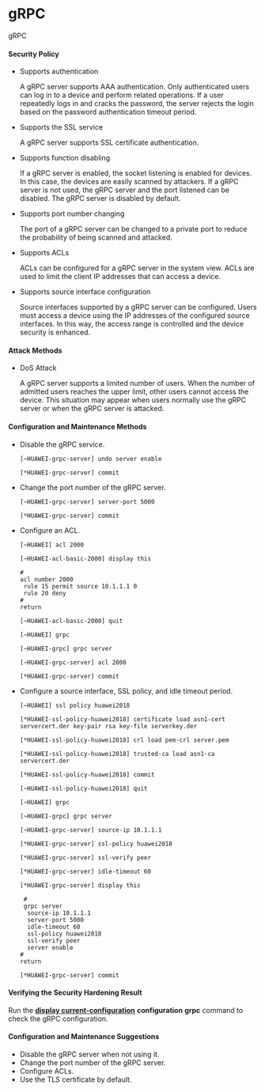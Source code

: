 gRPC
====

gRPC

#### Security Policy

* Supports authentication
  
  A gRPC server supports AAA authentication. Only authenticated users can log in to a device and perform related operations. If a user repeatedly logs in and cracks the password, the server rejects the login based on the password authentication timeout period.
* Supports the SSL service
  
  A gRPC server supports SSL certificate authentication.
* Supports function disabling
  
  If a gRPC server is enabled, the socket listening is enabled for devices. In this case, the devices are easily scanned by attackers. If a gRPC server is not used, the gRPC server and the port listened can be disabled. The gRPC server is disabled by default.
* Supports port number changing
  
  The port of a gRPC server can be changed to a private port to reduce the probability of being scanned and attacked.
* Supports ACLs
  
  ACLs can be configured for a gRPC server in the system view. ACLs are used to limit the client IP addresses that can access a device.
* Supports source interface configuration
  
  Source interfaces supported by a gRPC server can be configured. Users must access a device using the IP addresses of the configured source interfaces. In this way, the access range is controlled and the device security is enhanced.

#### Attack Methods

* DoS Attack
  
  A gRPC server supports a limited number of users. When the number of admitted users reaches the upper limit, other users cannot access the device. This situation may appear when users normally use the gRPC server or when the gRPC server is attacked.

#### Configuration and Maintenance Methods

* Disable the gRPC service.
  
  ```
  [~HUAWEI-grpc-server] undo server enable
  ```
  ```
  [*HUAWEI-grpc-server] commit
  ```
* Change the port number of the gRPC server.
  
  ```
  [~HUAWEI-grpc-server] server-port 5000
  ```
  ```
  [*HUAWEI-grpc-server] commit
  ```
* Configure an ACL.
  
  ```
  [~HUAWEI] acl 2000
  ```
  ```
  [~HUAWEI-acl-basic-2000] display this
  ```
  ```
  #
  acl number 2000
   rule 15 permit source 10.1.1.1 0
   rule 20 deny
  #
  return
  ```
  ```
  [~HUAWEI-acl-basic-2000] quit
  ```
  ```
  [~HUAWEI] grpc
  ```
  ```
  [~HUAWEI-grpc] grpc server
  ```
  ```
  [~HUAWEI-grpc-server] acl 2000
  ```
  ```
  [*HUAWEI-grpc-server] commit
  ```
* Configure a source interface, SSL policy, and idle timeout period.
  
  ```
  [~HUAWEI] ssl policy huawei2018
  ```
  ```
  [*HUAWEI-ssl-policy-huawei2018] certificate load asn1-cert servercert.der key-pair rsa key-file serverkey.der
  ```
  ```
  [*HUAWEI-ssl-policy-huawei2018] crl load pem-crl server.pem
  ```
  ```
  [*HUAWEI-ssl-policy-huawei2018] trusted-ca load asn1-ca servercert.der
  ```
  ```
  [*HUAWEI-ssl-policy-huawei2018] commit
  ```
  ```
  [~HUAWEI-ssl-policy-huawei2018] quit
  ```
  ```
  [~HUAWEI] grpc
  ```
  ```
  [~HUAWEI-grpc] grpc server
  ```
  ```
  [~HUAWEI-grpc-server] source-ip 10.1.1.1
  ```
  ```
  [*HUAWEI-grpc-server] ssl-policy huawei2018
  ```
  ```
  [*HUAWEI-grpc-server] ssl-verify peer
  ```
  ```
  [*HUAWEI-grpc-server] idle-timeout 60
  ```
  ```
  [*HUAWEI-grpc-server] display this
  ```
  ```
   #
   grpc server
    source-ip 10.1.1.1
    server-port 5000
    idle-timeout 60
    ssl-policy huawei2018
    ssl-verify peer
    server enable
  #
  return
  ```
  ```
  [*HUAWEI-grpc-server] commit
  ```

#### Verifying the Security Hardening Result

Run the [**display current-configuration**](cmdqueryname=display+current-configuration) **configuration** **grpc** command to check the gRPC configuration.


#### Configuration and Maintenance Suggestions

* Disable the gRPC server when not using it.
* Change the port number of the gRPC server.
* Configure ACLs.
* Use the TLS certificate by default.